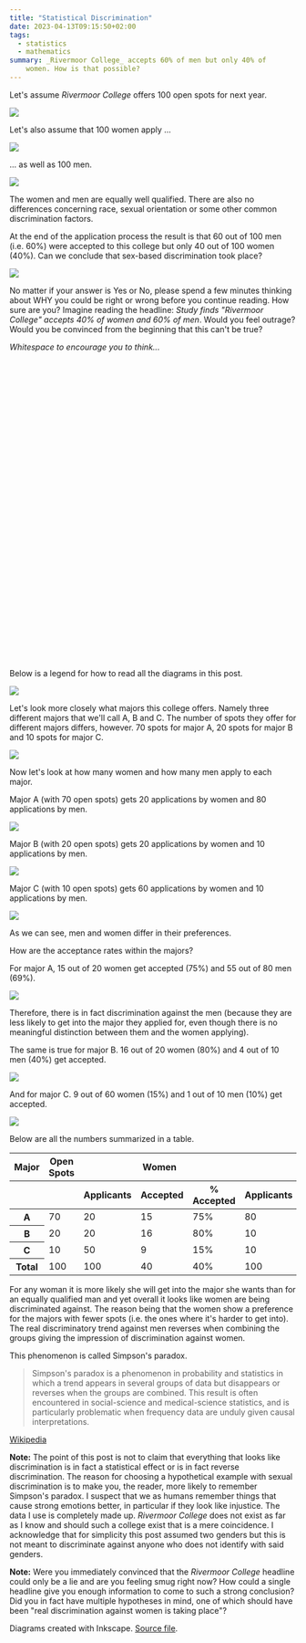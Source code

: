 ```yaml
---
title: "Statistical Discrimination"
date: 2023-04-13T09:15:50+02:00
tags:
  - statistics
  - mathematics
summary: _Rivermoor College_ accepts 60% of men but only 40% of
    women. How is that possible?
---
```


Let's assume _Rivermoor College_ offers 100 open spots for next year.

![](./simpsons_paradox_open-spots.webp)

Let's also assume that 100 women apply ...

![](./simpsons_paradox_female-applicants.webp)

... as well as 100 men.

![](./simpsons_paradox_male-applicants.webp)


The women and men are equally well qualified. There are also no differences
concerning race, sexual orientation or some other common discrimination
factors.

At the end of the application process the result is that 60 out of 100 men
(i.e. 60%) were accepted to this college but only 40 out of 100 women (40%).
Can we conclude that sex-based discrimination took place?

![](./simpsons_paradox_accepted-applicants.webp)

No matter if your answer is Yes or No, please spend a few minutes thinking
about WHY you could be right or wrong before you continue reading. How sure are
you? Imagine reading the headline: _Study finds "Rivermoor College" accepts 40%
of women and 60% of men_. Would you feel outrage? Would you be convinced from
the beginning that this can't be true?

_Whitespace to encourage you to think..._

<br>
<br>
<br>
<br>
<br>
<br>
<br>
<br>
<br>
<br>
<br>
<br>
<br>
<br>
<br>
<br>
<br>
<br>
<br>
<br>
<br>
<br>
<br>
<br>
<br>
<br>
<br>
<br>
<br>
<br>
<br>


Below is a legend for how to read all the diagrams in this post.

![](./simpsons_paradox_legend.webp)

Let's look more closely what majors this college offers. Namely three different
majors that we'll call A, B and C. The number of spots they offer for different
majors differs, however. 70 spots for major A, 20 spots for major B and 10
spots for major C.

![](./simpsons_paradox_open-spots-by-major.webp)

Now let's look at how many women and how many men apply to each major.

Major A (with 70 open spots) gets 20 applications by women and 80 applications
by men.

![](./simpsons_paradox_major-a.webp)

Major B (with 20 open spots) gets 20 applications by women and 10 applications
by men.

![](./simpsons_paradox_major-b.webp)

Major C (with 10 open spots) gets 60 applications by women and 10 applications
by men.

![](./simpsons_paradox_major-c.webp)

As we can see, men and women differ in their preferences.

How are the acceptance rates within the majors?

For major A, 15 out of 20 women get accepted (75%) and 55 out of 80 men (69%).

![](./simpsons_paradox_accepted-major-a.webp)

Therefore, there is in fact discrimination against the men (because they are
less likely to get into the major they applied for, even though there is no
meaningful distinction between them and the women applying).

The same is true for major B. 16 out of 20 women (80%) and 4 out of 10 men
(40%) get accepted.

![](./simpsons_paradox_accepted-major-b.webp)

And for major C. 9 out of 60 women (15%) and 1 out of 10 men (10%) get
accepted.

![](./simpsons_paradox_accepted-major-c.webp)

Below are all the numbers summarized in a table.

<table>
<thead>
    <tr>
        <th>Major</th>
        <th>Open Spots</th>
        <th colspan="3">Women</th>
        <th colspan="3">Men</th>
    </tr>
    <tr>
        <th></th>
        <th></th>
        <th>Applicants</th>
        <th>Accepted</th>
        <th>% Accepted</th>
        <th>Applicants</th>
        <th>Accepted</th>
        <th>% Accepted</th>
    </tr>
</thead>
<tbody>
    <tr>
        <th>A</th>
        <td>70</td>
        <td>20</td>
        <td>15</td>
        <td>75%</td>
        <td>80</td>
        <td>55</td>
        <td>69%</td>
    </tr>
    <tr>
        <th>B</th>
        <td>20</td>
        <td>20</td>
        <td>16</td>
        <td>80%</td>
        <td>10</td>
        <td>4</td>
        <td>40%</td>
    </tr>
    <tr>
        <th>C</th>
        <td>10</td>
        <td>50</td>
        <td>9</td>
        <td>15%</td>
        <td>10</td>
        <td>1</td>
        <td>10%</td>
    </tr>
    <tr>
        <th>Total</th>
        <td>100</td>
        <td>100</td>
        <td>40</td>
        <td>40%</td>
        <td>100</td>
        <td>60</td>
        <td>60%</td>
    </tr>
</tbody>
</table>

For any woman it is more likely she will get into the major she wants than for
an equally qualified man and yet overall it looks like women are being
discriminated against. The reason being that the women show a preference for
the majors with fewer spots (i.e.  the ones where it's harder to get into). The
real discriminatory trend against men reverses when combining the groups giving
the impression of discrimination against women.

This phenomenon is called Simpson's paradox.

> Simpson's paradox is a phenomenon in probability and statistics in which a
> trend appears in several groups of data but disappears or reverses when the
> groups are combined. This result is often encountered in social-science and
> medical-science statistics, and is particularly problematic when frequency
> data are unduly given causal interpretations.

[Wikipedia](https://en.wikipedia.org/wiki/Simpson%27s_paradox)

**Note:** The point of this post is not to claim that everything that looks
like discrimination is in fact a statistical effect or is in fact reverse
discrimination. The reason for choosing a hypothetical example with sexual
discrimination is to make you, the reader, more likely to remember Simpson's
paradox. I suspect that we as humans remember things that cause strong emotions
better, in particular if they look like injustice. The data I use is completely
made up. _Rivermoor College_ does not exist as far as I know and should such a
college exist that is a mere coincidence. I acknowledge that for simplicity
this post assumed two genders but this is not meant to discriminate against
anyone who does not identify with said genders.

**Note:** Were you immediately convinced that the _Rivermoor College_ headline
could only be a lie and are you feeling smug right now? How could a single
headline give you enough information to come to such a strong conclusion? Did
you in fact have multiple hypotheses in mind, one of which should have been
"real discrimination against women is taking place"?

Diagrams created with Inkscape. [Source file](./simpsons_paradox.svg).
